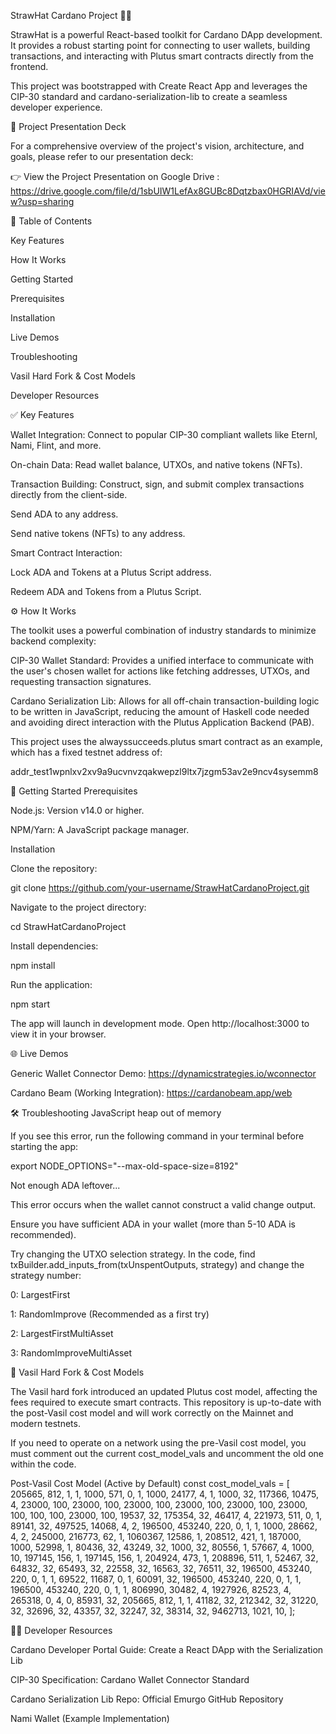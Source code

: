 StrawHat Cardano Project 🏴‍☠️

StrawHat is a powerful React-based toolkit for Cardano DApp development. It provides a robust starting point for connecting to user wallets, building transactions, and interacting with Plutus smart contracts directly from the frontend.

This project was bootstrapped with Create React App and leverages the CIP-30 standard and cardano-serialization-lib to create a seamless developer experience.

📄 Project Presentation Deck

For a comprehensive overview of the project's vision, architecture, and goals, please refer to our presentation deck:

👉 View the Project Presentation on Google Drive : https://drive.google.com/file/d/1sbUIW1LefAx8GUBc8Dqtzbax0HGRIAVd/view?usp=sharing

📌 Table of Contents

Key Features

How It Works

Getting Started

Prerequisites

Installation

Live Demos

Troubleshooting

Vasil Hard Fork & Cost Models

Developer Resources

✅ Key Features

Wallet Integration: Connect to popular CIP-30 compliant wallets like Eternl, Nami, Flint, and more.

On-chain Data: Read wallet balance, UTXOs, and native tokens (NFTs).

Transaction Building: Construct, sign, and submit complex transactions directly from the client-side.

Send ADA to any address.

Send native tokens (NFTs) to any address.

Smart Contract Interaction:

Lock ADA and Tokens at a Plutus Script address.

Redeem ADA and Tokens from a Plutus Script.

⚙️ How It Works

The toolkit uses a powerful combination of industry standards to minimize backend complexity:

CIP-30 Wallet Standard: Provides a unified interface to communicate with the user's chosen wallet for actions like fetching addresses, UTXOs, and requesting transaction signatures.

Cardano Serialization Lib: Allows for all off-chain transaction-building logic to be written in JavaScript, reducing the amount of Haskell code needed and avoiding direct interaction with the Plutus Application Backend (PAB).

This project uses the alwayssucceeds.plutus smart contract as an example, which has a fixed testnet address of:

addr_test1wpnlxv2xv9a9ucvnvzqakwepzl9ltx7jzgm53av2e9ncv4sysemm8

🚀 Getting Started
Prerequisites

Node.js: Version v14.0 or higher.

NPM/Yarn: A JavaScript package manager.

Installation

Clone the repository:

git clone https://github.com/your-username/StrawHatCardanoProject.git


Navigate to the project directory:

cd StrawHatCardanoProject


Install dependencies:

npm install


Run the application:

npm start


The app will launch in development mode. Open http://localhost:3000
 to view it in your browser.

🌐 Live Demos

Generic Wallet Connector Demo: https://dynamicstrategies.io/wconnector

Cardano Beam (Working Integration): https://cardanobeam.app/web

🛠️ Troubleshooting
JavaScript heap out of memory

If you see this error, run the following command in your terminal before starting the app:

export NODE_OPTIONS="--max-old-space-size=8192"

Not enough ADA leftover...

This error occurs when the wallet cannot construct a valid change output.

Ensure you have sufficient ADA in your wallet (more than 5-10 ADA is recommended).

Try changing the UTXO selection strategy. In the code, find txBuilder.add_inputs_from(txUnspentOutputs, strategy) and change the strategy number:

0: LargestFirst

1: RandomImprove (Recommended as a first try)

2: LargestFirstMultiAsset

3: RandomImproveMultiAsset

🧩 Vasil Hard Fork & Cost Models

The Vasil hard fork introduced an updated Plutus cost model, affecting the fees required to execute smart contracts. This repository is up-to-date with the post-Vasil cost model and will work correctly on the Mainnet and modern testnets.

If you need to operate on a network using the pre-Vasil cost model, you must comment out the current cost_model_vals and uncomment the old one within the code.

Post-Vasil Cost Model (Active by Default)
const cost_model_vals = [
  205665, 812, 1, 1, 1000, 571, 0, 1, 1000, 24177, 4, 1, 1000, 32, 117366,
  10475, 4, 23000, 100, 23000, 100, 23000, 100, 23000, 100, 23000, 100, 23000,
  100, 100, 100, 23000, 100, 19537, 32, 175354, 32, 46417, 4, 221973, 511, 0, 1,
  89141, 32, 497525, 14068, 4, 2, 196500, 453240, 220, 0, 1, 1, 1000, 28662, 4,
  2, 245000, 216773, 62, 1, 1060367, 12586, 1, 208512, 421, 1, 187000, 1000,
  52998, 1, 80436, 32, 43249, 32, 1000, 32, 80556, 1, 57667, 4, 1000, 10,
  197145, 156, 1, 197145, 156, 1, 204924, 473, 1, 208896, 511, 1, 52467, 32,
  64832, 32, 65493, 32, 22558, 32, 16563, 32, 76511, 32, 196500, 453240, 220, 0,
  1, 1, 69522, 11687, 0, 1, 60091, 32, 196500, 453240, 220, 0, 1, 1, 196500,
  453240, 220, 0, 1, 1, 806990, 30482, 4, 1927926, 82523, 4, 265318, 0, 4, 0,
  85931, 32, 205665, 812, 1, 1, 41182, 32, 212342, 32, 31220, 32, 32696, 32,
  43357, 32, 32247, 32, 38314, 32, 9462713, 1021, 10,
];

🧑‍💻 Developer Resources

Cardano Developer Portal Guide: Create a React DApp with the Serialization Lib

CIP-30 Specification: Cardano Wallet Connector Standard

Cardano Serialization Lib Repo: Official Emurgo GitHub Repository

Nami Wallet (Example Implementation)